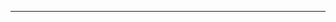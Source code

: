 <!--
CO_OP_TRANSLATOR_METADATA:
{
  "original_hash": "5bda4f2cfb3f11d2ced64f37350d8be5",
  "translation_date": "2025-08-28T20:32:55+00:00",
  "source_file": "README.md",
  "language_code": "br"
}
-->


---


